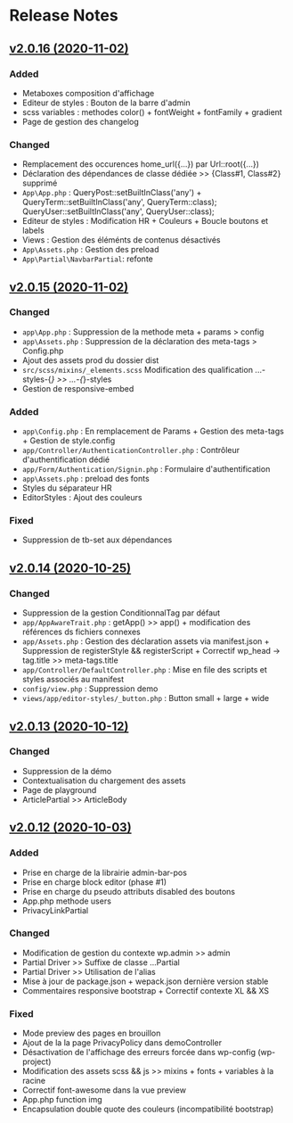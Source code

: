 # Release Notes

## [v2.0.16 (2020-11-02)](https://svn.presstify.com/presstify-themes/starter-kit/tags/2.0.16...v2.0.16)

### Added

- Metaboxes composition d'affichage
- Editeur de styles : Bouton de la barre d'admin
- scss variables : methodes color() + fontWeight + fontFamily + gradient
- Page de gestion des changelog

### Changed

- Remplacement des occurences home_url({...}) par Url::root({...})
- Déclaration des dépendances de classe dédiée >> {Class#1, Class#2} supprimé
- `App\App.php` : QueryPost::setBuiltInClass('any') + QueryTerm::setBuiltInClass('any', QueryTerm::class); QueryUser::setBuiltInClass('any', QueryUser::class);
- Editeur de styles : Modification HR + Couleurs + Boucle boutons et labels
- Views : Gestion des éléménts de contenus désactivés
- `App\Assets.php` : Gestion des preload
- `App\Partial\NavbarPartial`: refonte

## [v2.0.15 (2020-11-02)](https://svn.presstify.com/presstify-themes/starter-kit/tags/2.0.15...v2.0.15)

### Changed

- `app\App.php` : Suppression de la methode meta + params > config
- `app\Assets.php` : Suppression de la déclaration des meta-tags > Config.php
- Ajout des assets prod du dossier dist
- `src/scss/mixins/_elements.scss` Modification des qualification ...-styles-{*} >> ...-{*}-styles
- Gestion de responsive-embed

### Added 

- `app\Config.php` : En remplacement de Params + Gestion des meta-tags + Gestion de style.config
- `app/Controller/AuthenticationController.php` : Contrôleur d'authentification dédié
- `app/Form/Authentication/Signin.php` : Formulaire d'authentification
- `app\Assets.php` : preload des fonts
- Styles du séparateur HR
- EditorStyles : Ajout des couleurs

### Fixed 

- Suppression de tb-set aux dépendances


## [v2.0.14 (2020-10-25)](https://svn.presstify.com/presstify-themes/starter-kit/tags/2.0.14...v2.0.14)


### Changed

- Suppression de la gestion ConditionnalTag par défaut
- `app/AppAwareTrait.php` : getApp() >> app() + modification des références ds fichiers connexes
- `app/Assets.php` : Gestion des déclaration assets via manifest.json + Suppression de registerStyle && registerScript + Correctif wp_head -> tag.title >> meta-tags.title
- `app/Controller/DefaultController.php` : Mise en file des scripts et styles associés au manifest
- `config/view.php` : Suppression demo
- `views/app/editor-styles/_button.php` : Button small + large + wide 

## [v2.0.13 (2020-10-12)](https://svn.presstify.com/presstify-themes/starter-kit/tags/2.0.13...v2.0.13)

### Changed 

- Suppression de la démo
- Contextualisation du chargement des assets
- Page de playground
- ArticlePartial >> ArticleBody

## [v2.0.12 (2020-10-03)](https://svn.presstify.comr/presstify-themes/starter-kit/tags/2.0.12...v2.0.12)

### Added

- Prise en charge de la librairie admin-bar-pos
- Prise en charge block editor (phase #1)
- Prise en charge du pseudo attributs disabled des boutons
- App.php methode users
- PrivacyLinkPartial


### Changed

- Modification de gestion du contexte wp.admin >> admin
- Partial Driver >> Suffixe de classe ...Partial
- Partial Driver >> Utilisation de l'alias
- Mise à jour de package.json + wepack.json dernière version stable
- Commentaires responsive bootstrap + Correctif contexte XL && XS

### Fixed

- Mode preview des pages en brouillon
- Ajout de la la page PrivacyPolicy dans demoController
- Désactivation de l'affichage des erreurs forcée dans wp-config (wp-project)
- Modification des assets scss && js >> mixins + fonts + variables à la racine
- Correctif font-awesome dans la vue preview
- App.php function img
- Encapsulation double quote des couleurs (incompatibilité bootstrap)
